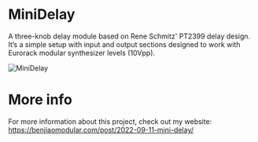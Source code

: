 # MiniDelay

A three-knob delay module based on Rene Schmitz' PT2399 delay design. It’s a simple setup with input and output sections designed to work with Eurorack modular synthesizer levels (10Vpp).

![MiniDelay](mini-delay.png)

# More info
For more information about this project, check out my website: https://benjiaomodular.com/post/2022-09-11-mini-delay/

